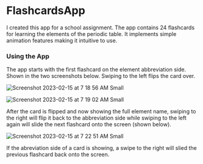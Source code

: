 # FlashcardsApp

I created this app for a school assignment. The app contains 24 flashcards for learning the elements of the periodic table. 
It implements simple animation features making it intuitive to use.

### Using the App

The app starts with the first flashcard on the element abbreviation side. Shown in the two screenshots below. Swiping to the left flips the card over.

![Screenshot 2023-02-15 at 7 18 56 AM Small](https://user-images.githubusercontent.com/95251731/219053691-7d0f5d28-183e-414e-9e24-b4833deb9e0a.jpeg)

![Screenshot 2023-02-15 at 7 19 02 AM Small](https://user-images.githubusercontent.com/95251731/219053804-68187382-bd56-4cf1-808d-80f4d0b29c79.jpeg)

After the card is flipped and now showing the full element name, swiping to the right will flip it back to the abbreviation side while swiping to the left
again will slide the next flashcard onto the screen (shown below).

![Screenshot 2023-02-15 at 7 22 51 AM Small](https://user-images.githubusercontent.com/95251731/219054376-b357945f-bde0-4ff3-a3bf-582172727a38.jpeg)

If the abreviation side of a card is showing, a swipe to the right will slied the previous flashcard back onto the screen.
